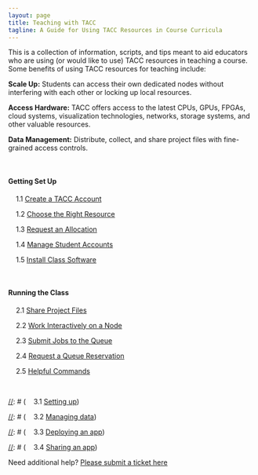 ```yaml
---
layout: page
title: Teaching with TACC
tagline: A Guide for Using TACC Resources in Course Curricula
---
```


This is a collection of information, scripts, and tips meant to aid educators
who are using (or would like to use) TACC resources in teaching a course. Some
benefits of using TACC resources for teaching include:

**Scale Up:** Students can access their own dedicated nodes without interfering with each other or locking up local resources.

**Access Hardware:** TACC offers access to the latest CPUs, GPUs, FPGAs, cloud systems, visualization technologies, networks, storage systems, and other valuable resources.

**Data Management:** Distribute, collect, and share project files with fine-grained access controls.

<br>


#### Getting Set Up

&nbsp;&nbsp;&nbsp;&nbsp;1.1 [Create a TACC Account](docs/01.create_account.md)

&nbsp;&nbsp;&nbsp;&nbsp;1.2 [Choose the Right Resource](docs/01.choose_resource.md)

&nbsp;&nbsp;&nbsp;&nbsp;1.3 [Request an Allocation](docs/01.request_allocation.md)

&nbsp;&nbsp;&nbsp;&nbsp;1.4 [Manage Student Accounts](docs/01.manage_accounts.md)

&nbsp;&nbsp;&nbsp;&nbsp;1.5 [Install Class Software](docs/01.install_software.md)

<br>

#### Running the Class

&nbsp;&nbsp;&nbsp;&nbsp;2.1 [Share Project Files](docs/02.sharing_files.md)

&nbsp;&nbsp;&nbsp;&nbsp;2.2 [Work Interactively on a Node](docs/02.work_interactively.md)

&nbsp;&nbsp;&nbsp;&nbsp;2.3 [Submit Jobs to the Queue](docs/02.running_jobs.md)

&nbsp;&nbsp;&nbsp;&nbsp;2.4 [Request a Queue Reservation](docs/02.reservation_requests.md)

&nbsp;&nbsp;&nbsp;&nbsp;2.5 [Helpful Commands](docs/02.helpful_commands.md)

<br>

[//]: # (#### Using the Portal)

[//]: # (&nbsp;&nbsp;&nbsp;&nbsp;3.1 [Setting up](docs/03.setting_up.md))

[//]: # (&nbsp;&nbsp;&nbsp;&nbsp;3.2 [Managing data](docs/03.managing_data.md))

[//]: # (&nbsp;&nbsp;&nbsp;&nbsp;3.3 [Deploying an app](docs/03.deploy_app.md))

[//]: # (&nbsp;&nbsp;&nbsp;&nbsp;3.4 [Sharing an app](docs/03.share_app.md))


Need additional help? [Please submit a ticket here](https://portal.tacc.utexas.edu/tacc-consulting)
